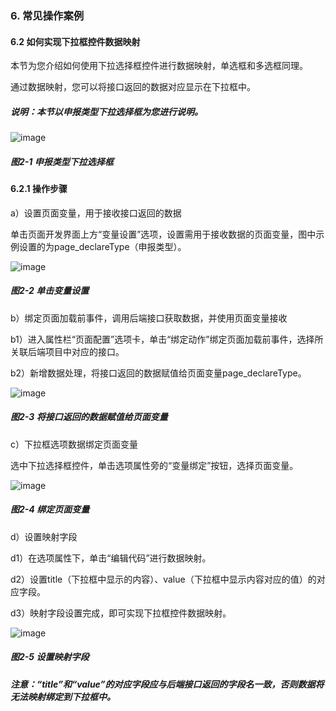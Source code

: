 ### 6. 常见操作案例

#### 6.2 如何实现下拉框控件数据映射

本节为您介绍如何使用下拉选择框控件进行数据映射，单选框和多选框同理。

通过数据映射，您可以将接口返回的数据对应显示在下拉框中。

##### 说明：本节以申报类型下拉选择框为您进行说明。

![image](https://user-images.githubusercontent.com/79617492/229462775-e56edb7c-b818-46bd-b741-43b730f09fb7.png)

##### 图2-1 申报类型下拉选择框

#### 6.2.1 操作步骤

a）设置页面变量，用于接收接口返回的数据

单击页面开发界面上方“变量设置”选项，设置需用于接收数据的页面变量，图中示例设置的为page_declareType（申报类型）。

![image](https://user-images.githubusercontent.com/79617492/229462803-fd20a958-944b-4d7f-ba10-fc43336912b0.png)

##### 图2-2 单击变量设置

b）绑定页面加载前事件，调用后端接口获取数据，并使用页面变量接收

b1）进入属性栏“页面配置”选项卡，单击“绑定动作”绑定页面加载前事件，选择所关联后端项目中对应的接口。

b2）新增数据处理，将接口返回的数据赋值给页面变量page_declareType。

![image](https://user-images.githubusercontent.com/79617492/229462839-29f8f396-6c2e-4783-9db0-9cb2d20870c5.png)

##### 图2-3 将接口返回的数据赋值给页面变量

c）下拉框选项数据绑定页面变量

选中下拉选择框控件，单击选项属性旁的“变量绑定”按钮，选择页面变量。

![image](https://user-images.githubusercontent.com/79617492/229462881-be14805d-b45d-469b-ad74-0983f3b80b0c.png)

##### 图2-4 绑定页面变量

d）设置映射字段

d1）在选项属性下，单击“编辑代码”进行数据映射。

d2）设置title（下拉框中显示的内容）、value（下拉框中显示内容对应的值）的对应字段。

d3）映射字段设置完成，即可实现下拉框控件数据映射。

![image](https://user-images.githubusercontent.com/79617492/229462917-9fe90ac2-107a-4419-9260-e61e0b121357.png)

##### 图2-5 设置映射字段

##### 注意：“title”和“value”的对应字段应与后端接口返回的字段名一致，否则数据将无法映射绑定到下拉框中。
